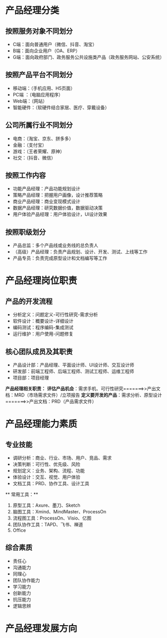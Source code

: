 # 产品经理分类
## 按照服务对象不同划分
- C端：面向普通用户（微信、抖音、淘宝）
- B端：面向企业用户（OA、ERP）
- G端：面向政府部门、政务服务公共设施类产品（政务服务网站、公安系统）

## 按照产品平台不同划分
- 移动端：（手机应用、H5页面）
- PC端 ：（电脑应用程序）
- Web端：（网站）
- 智能硬件：（软硬件结合家居、医疗、穿戴设备）

## 公司所属行业不同划分
- 电商：（淘宝、京东、拼多多）
- 金融：（支付宝）
- 游戏：（王者荣耀、原神）
- 社交：（抖音、微信）

## 按照工作内容
- 功能产品经理：产品功能规划设计
- 策略产品经理：把握用户画像，设计推荐策略
- 商业产品经理：商业变现模式设计
- 数据产品经理：研究数据价值，数据驱动决策
- 用户体验产品经理：用户体验设计，UI设计效果

## 按照职级划分
- 产品总监：多个产品线或业务线的总负责人
- （高级）产品经理：负责产品规划、设计、开发、测试、上线等工作
- 产品专员：负责完成原型设计和文档编写等工作

# 产品经理岗位职责

## 产品的开发流程
- 分析定义：问题定义-可行性研究-需求分析
- 软件设计：概要设计-详细设计
- 编码测试：程序编码-集成测试
- 运行维护：用户使用-问题修复


## 核心团队成员及其职责
- 产品设计部：产品经理、平面设计师、UI设计师、交互设计师
- 研发部：前端工程师、后端工程师、测试工程师、运维工程师
- 项目部：项目经理

**产品经理相关职责：**
**评估产品机会**：需求手机、可行性研究=======>>产出文档：MRD（市场需求文件）/立项报告
**定义要开发的产品**：需求分析、原型设计=======>>产出文档：PRD（产品需求文件）


# 产品经理能力素质

## 专业技能
- 调研分析：商业、行业、市场、用户、竞品、需求
- 决策判断：可行性、优先级、风险
- 规划定义：业务、架构、流程、功能
- 体验设计：交互、视觉、用户体验
- 文档工具：PRD、协作工具、设计工具

** 常用工具：**
1. 原型工具：Axure、墨刀、Sketch
2. 脑图工具：Xmind、MindMaster、ProcessOn
3. 流程图工具：ProcessOn、Visio、亿图
4. 团队协作工具：TAPD、飞书、禅道
5. Office

## 综合素质
- 责任心
- 沟通能力
- 同理心
- 团队协作能力
- 学习能力
- 创新能力
- 抗压能力
- 逻辑思辨

# 产品经理发展方向

